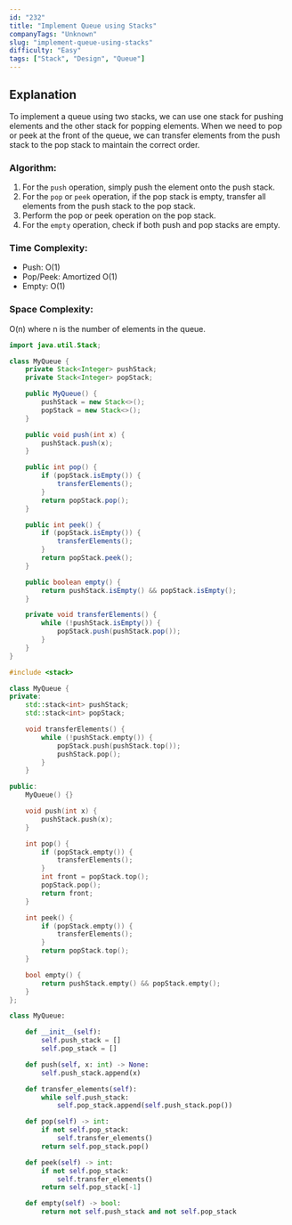 ```yaml
---
id: "232"
title: "Implement Queue using Stacks"
companyTags: "Unknown"
slug: "implement-queue-using-stacks"
difficulty: "Easy"
tags: ["Stack", "Design", "Queue"]
---
```


## Explanation
To implement a queue using two stacks, we can use one stack for pushing elements and the other stack for popping elements. When we need to pop or peek at the front of the queue, we can transfer elements from the push stack to the pop stack to maintain the correct order.

### Algorithm:
1. For the `push` operation, simply push the element onto the push stack.
2. For the `pop` or `peek` operation, if the pop stack is empty, transfer all elements from the push stack to the pop stack.
3. Perform the pop or peek operation on the pop stack.
4. For the `empty` operation, check if both push and pop stacks are empty.

### Time Complexity:
- Push: O(1)
- Pop/Peek: Amortized O(1)
- Empty: O(1)

### Space Complexity:
O(n) where n is the number of elements in the queue.
```java
import java.util.Stack;

class MyQueue {
    private Stack<Integer> pushStack;
    private Stack<Integer> popStack;

    public MyQueue() {
        pushStack = new Stack<>();
        popStack = new Stack<>();
    }

    public void push(int x) {
        pushStack.push(x);
    }

    public int pop() {
        if (popStack.isEmpty()) {
            transferElements();
        }
        return popStack.pop();
    }

    public int peek() {
        if (popStack.isEmpty()) {
            transferElements();
        }
        return popStack.peek();
    }

    public boolean empty() {
        return pushStack.isEmpty() && popStack.isEmpty();
    }

    private void transferElements() {
        while (!pushStack.isEmpty()) {
            popStack.push(pushStack.pop());
        }
    }
}
```

```cpp
#include <stack>

class MyQueue {
private:
    std::stack<int> pushStack;
    std::stack<int> popStack;

    void transferElements() {
        while (!pushStack.empty()) {
            popStack.push(pushStack.top());
            pushStack.pop();
        }
    }

public:
    MyQueue() {}

    void push(int x) {
        pushStack.push(x);
    }

    int pop() {
        if (popStack.empty()) {
            transferElements();
        }
        int front = popStack.top();
        popStack.pop();
        return front;
    }

    int peek() {
        if (popStack.empty()) {
            transferElements();
        }
        return popStack.top();
    }

    bool empty() {
        return pushStack.empty() && popStack.empty();
    }
};
```

```python
class MyQueue:

    def __init__(self):
        self.push_stack = []
        self.pop_stack = []

    def push(self, x: int) -> None:
        self.push_stack.append(x)

    def transfer_elements(self):
        while self.push_stack:
            self.pop_stack.append(self.push_stack.pop())

    def pop(self) -> int:
        if not self.pop_stack:
            self.transfer_elements()
        return self.pop_stack.pop()

    def peek(self) -> int:
        if not self.pop_stack:
            self.transfer_elements()
        return self.pop_stack[-1]

    def empty(self) -> bool:
        return not self.push_stack and not self.pop_stack
```